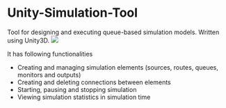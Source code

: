 # Unity-Simulation-Tool
Tool for designing and executing queue-based simulation models. Written using Unity3D. 
![](http://i.imgur.com/qus27Mw.png)
 
 It has following functionalities
- Creating and managing simulation elements (sources, routes, queues, monitors and outputs)
- Creating and deleting connections between elements
- Starting, pausing and stopping simulation
- Viewing simulation statistics in simulation time
